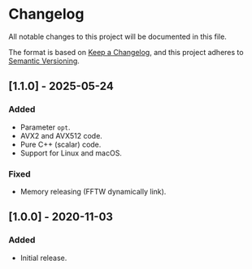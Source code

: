 # Changelog

All notable changes to this project will be documented in this file.

The format is based on [Keep a Changelog](https://keepachangelog.com/en/1.1.0/),
and this project adheres to [Semantic Versioning](https://semver.org/spec/v2.0.0.html).

## [1.1.0] - 2025-05-24

### Added

- Parameter `opt`.
- AVX2 and AVX512 code.
- Pure C++ (scalar) code.
- Support for Linux and macOS.

### Fixed

- Memory releasing (FFTW dynamically link).

## [1.0.0] - 2020-11-03

### Added

- Initial release.
